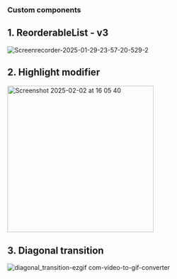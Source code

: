 ### Custom components


## 1. ReorderableList - v3
![Screenrecorder-2025-01-29-23-57-20-529-2](https://github.com/user-attachments/assets/de98142e-ec4a-4b08-9b79-633b193fa1d7)

## 2. Highlight modifier
<img width="330" alt="Screenshot 2025-02-02 at 16 05 40" src="https://github.com/user-attachments/assets/75b64c9a-0bea-4b55-8a16-fc06fb17471d" />


## 3. Diagonal transition
![diagonal_transition-ezgif com-video-to-gif-converter](https://github.com/user-attachments/assets/082994a0-1662-4fd9-a79f-02ccf6db0167)
